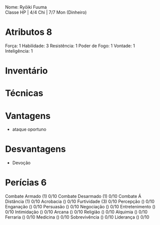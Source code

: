 Nome: Ryōiki Fuuma  
Classe 
HP | 4/4
Chi | 7/7
Mon (Dinheiro) 

# Atributos 8
Força: 1
Habilidade: 3
Resistência: 1
Poder de Fogo: 1
Vontade: 1
Inteligência: 1

# Inventário 

# Técnicas 

# Vantagens 
- ataque oportuno

# Desvantagens 
- Devoção

# Perícias 6
Combate Armado (1) 0/10
Combate Desarmado (1) 0/10
Combate Á Distância (1) 0/10
Acrobacia () 0/10
Furtividade (3) 0/10
Percepção () 0/10
Enganação () 0/10
Persuasão () 0/10
Negociação () 0/10
Entretenimento () 0/10
Intimidação () 0/10
Arcana () 0/10
Religião () 0/10
Alquimia () 0/10
Ferraria () 0/10
Medicina () 0/10
Sobrevivência () 0/10
Liderança () 0/10


